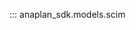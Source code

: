 ::: anaplan_sdk.models.scim

<style>
    [data-md-component="toc"] li:first-of-type{
        display:  none!important;
    }
</style>
